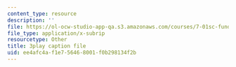 ```yaml
---
content_type: resource
description: ''
file: https://ol-ocw-studio-app-qa.s3.amazonaws.com/courses/7-01sc-fundamentals-of-biology-fall-2011/ee4afc4af1e756468001f0b298134f2b_tMr9XH64rtM.vtt
file_type: application/x-subrip
resourcetype: Other
title: 3play caption file
uid: ee4afc4a-f1e7-5646-8001-f0b298134f2b
---
```

